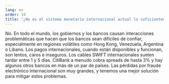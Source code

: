 ```yaml
---
lang: es
order: 19
title: "¿No es el sistema monetario internacional actual lo suficientemente bueno?"
---
```


No. En todo el mundo, los gobiernos y los bancos causan interacciones problemáticas que hacen que los bancos sean difíciles de confiar, especialmente en regiones volátiles como Hong Kong, Venezuela, Argentina o Líbano. Los pagos internacionales, cuando están disponibles y funcionan, son lentos, caros e inseguros. Los cables SWIFT internacionales suelen tardar entre 1 y 5 días. CitiBank a menudo cobra spreads de hasta 3% y hay algunos otros bancos en más de un par de países. Las pérdidas por fraude electrónico internacional son muy grandes, y tenemos una mejor solución para mitigar estos problemas.
